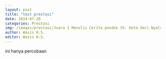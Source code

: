 ```yaml
---
layout: post
title: "test prestasi"
date: 2024-07-26
categories: Prestasi
img: /images/prestasi/Juara 1 Menulis Cerita pendek tk. Kota dari Nyalanesia.jpg
author: Wasis H.S.
editor: Wasis H.S.
---
```


ini hanya percobaan
